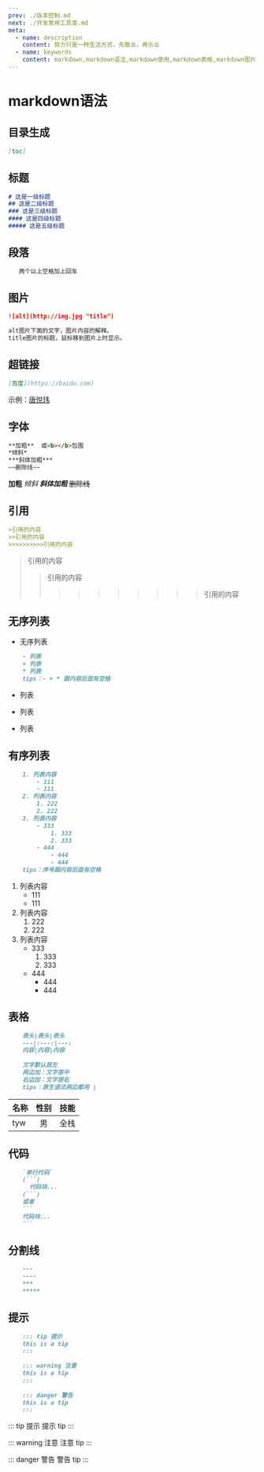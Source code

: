 ```yaml
---
prev: ./版本控制.md
next: ./开发常用工具类.md
meta:
  - name: description
    content: 努力只是一种生活方式，先敬业，再乐业
  - name: keywords
    content: markdown,markdown语法,markdown使用,markdown表格,markdown图片
---
```

# markdown语法

## 目录生成
```markdown
[toc]
```

## 标题
```markdown
# 这是一级标题
## 这是二级标题
### 这是三级标题
#### 这是四级标题
##### 这是五级标题
```
## 段落
```markdown
   两个以上空格加上回车
```
   
   
## 图片
```markdown
![alt](http://img.jpg "title")

alt图片下面的文字，图片内容的解释。
title图片的标题，鼠标移到图片上时显示。
```
## 超链接
```markdown
[百度](https://baidu.com)
```
示例：[唐悦玮](https://tangyuewei.com)

## 字体
```markdown
**加粗**  或<b></b>包围
*倾斜*
***斜体加粗***
~~删除线~~
```
**加粗**
*倾斜*
***斜体加粗***
~~删除线~~
## 引用
```markdown
>引用的内容
>>引用的内容
>>>>>>>>>>引用的内容
```
>引用的内容
>>引用的内容
>>>>>>>>>>引用的内容

## 无序列表
- 无序列表
```markdown
    - 列表
    + 列表
    * 列表
    tips：- + * 跟内容后面有空格
```
- 列表
+ 列表
* 列表

## 有序列表
```markdown
    1. 列表内容
        - 111
        - 111
    2. 列表内容
        1. 222
        2. 222
    3. 列表内容
        - 333
            1. 333
            2. 333
        - 444
            - 444
            - 444
    tips：序号跟内容后面有空格
```

1. 列表内容
    - 111
    - 111
2. 列表内容
    1. 222
    2. 222
3. 列表内容
    - 333
        1. 333
        2. 333
    - 444
        - 444
        - 444


## 表格

```markdown
    表头|表头|表头
    ---|:---:|---:
    内容|内容|内容
    
    文字默认居左
    两边加：文字居中
    右边加：文字居右
    tips：原生语法两边都用 |
```

名称|性别|技能
---|:---:|---:
tyw|男 |全栈

## 代码
```markdown
    `单行代码`
    (```)
      代码块...
    (```)
    或者
    ```
    代码块...
    ```
```

## 分割线

```markdown
    ---
    ----
    ***
    *****
```

## 提示

```markdown
    ::: tip 提示
    this is a tip
    :::
    
    ::: warning 注意
    this is a tip
    :::
    
    ::: danger 警告
    this is a tip
    :::
```
::: tip 提示
提示 tip
:::

::: warning 注意
注意 tip
:::

::: danger 警告
警告 tip
:::
